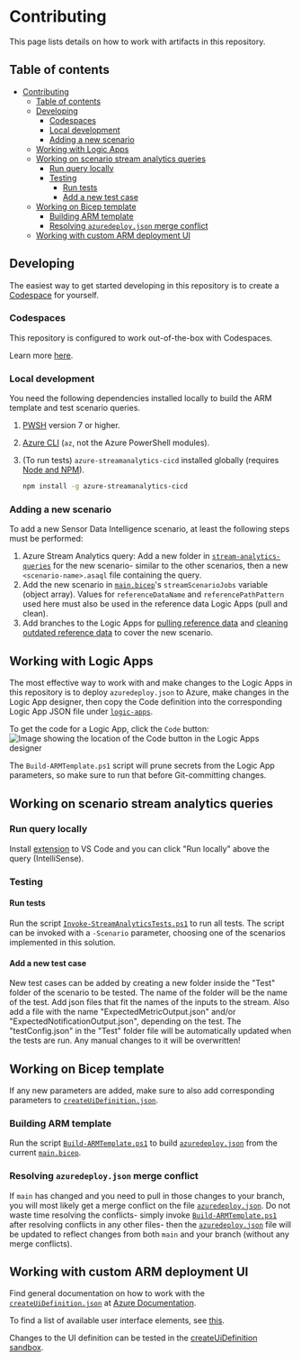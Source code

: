 # Contributing

This page lists details on how to work with artifacts in this repository.

## Table of contents

- [Contributing](#contributing)
  - [Table of contents](#table-of-contents)
  - [Developing](#developing)
    - [Codespaces](#codespaces)
    - [Local development](#local-development)
    - [Adding a new scenario](#adding-a-new-scenario)
  - [Working with Logic Apps](#working-with-logic-apps)
  - [Working on scenario stream analytics queries](#working-on-scenario-stream-analytics-queries)
    - [Run query locally](#run-query-locally)
    - [Testing](#testing)
      - [Run tests](#run-tests)
      - [Add a new test case](#add-a-new-test-case)
  - [Working on Bicep template](#working-on-bicep-template)
    - [Building ARM template](#building-arm-template)
    - [Resolving `azuredeploy.json` merge conflict](#resolving-azuredeployjson-merge-conflict)
  - [Working with custom ARM deployment UI](#working-with-custom-arm-deployment-ui)

## Developing

The easiest way to get started developing in this repository is to create a [Codespace](#codespaces) for yourself.

### Codespaces

This repository is configured to work out-of-the-box with Codespaces.

Learn more [here](https://docs.github.com/codespaces/getting-started/quickstart).

### Local development

You need the following dependencies installed locally to build the ARM template and test scenario queries.

1. [PWSH](https://docs.microsoft.com/powershell/scripting/install/installing-powershell) version 7 or higher.
1. [Azure CLI](https://docs.microsoft.com/cli/azure/install-azure-cli) (`az`, not the Azure PowerShell modules).
1. (To run tests) `azure-streamanalytics-cicd` installed globally (requires [Node and NPM](https://nodejs.org/)).

    ```bash
    npm install -g azure-streamanalytics-cicd
    ```

### Adding a new scenario

To add a new Sensor Data Intelligence scenario, at least the following steps must be performed:

1. Azure Stream Analytics query: Add a new folder in [`stream-analytics-queries`](./stream-analytics-queries/) for the new scenario- similar to the other scenarios, then a new `<scenario-name>.asaql` file containing the query.
1. Add the new scenario in [`main.bicep`](./main.bicep)'s `streamScenarioJobs` variable (object array). Values for `referenceDataName` and `referencePathPattern` used here must also be used in the reference data Logic Apps (pull and clean).
1. Add branches to the Logic Apps for [pulling reference data](./logic-apps/pull-reference-data.json) and [cleaning outdated reference data](./logic-apps/clean-reference-data.json) to cover the new scenario.

## Working with Logic Apps

The most effective way to work with and make changes to the Logic Apps in this repository is to deploy `azuredeploy.json` to Azure, make changes in the Logic App designer, then copy the Code definition into the corresponding Logic App JSON file under [`logic-apps`](./logic-apps/).

To get the code for a Logic App, click the `Code` button:
![Image showing the location of the Code button in the Logic Apps designer](https://user-images.githubusercontent.com/639843/174291285-6c334c96-4f1f-4f5e-93ec-524c5fe48efd.png)

The `Build-ARMTemplate.ps1` script will prune secrets from the Logic App parameters, so make sure to run that before Git-committing changes.

## Working on scenario stream analytics queries

### Run query locally

Install [extension](https://marketplace.visualstudio.com/items?itemName=ms-bigdatatools.vscode-asa) to VS Code and you can click "Run locally" above the query (IntelliSense).

### Testing

#### Run tests

Run the script [`Invoke-StreamAnalyticsTests.ps1`](./scripts/Invoke-StreamAnalyticsTests.ps1) to run all tests. The script can be invoked with a `-Scenario` parameter, choosing one of the scenarios implemented in this solution.

#### Add a new test case

New test cases can be added by creating a new folder inside the "Test" folder of the scenario to be tested. The name of the folder will be the name of the test. Add json files that fit the names of the inputs to the stream.
Also add a file with the name "ExpectedMetricOutput.json" and/or "ExpectedNotificationOutput.json", depending on the test. The "testConfig.json" in the "Test" folder file will be automatically updated when the tests are run.
Any manual changes to it will be overwritten!

## Working on Bicep template

If any new parameters are added, make sure to also add corresponding parameters to [`createUiDefinition.json`](./createUiDefinition.json).

### Building ARM template

Run the script [`Build-ARMTemplate.ps1`](./scripts/Build-ARMTemplate.ps1) to build [`azuredeploy.json`](./azuredeploy.json) from the current [`main.bicep`](./main.bicep).

### Resolving `azuredeploy.json` merge conflict

If `main` has changed and you need to pull in those changes to your branch, you will most likely get a merge conflict on the file [`azuredeploy.json`](./azuredeploy.json). Do not waste time resolving the conflicts- simply invoke [`Build-ARMTemplate.ps1`](./scripts/Build-ARMTemplate.ps1) after resolving conflicts in any other files- then the [`azuredeploy.json`](./azuredeploy.json) file will be updated to reflect changes from both `main` and your branch (without any merge conflicts).

## Working with custom ARM deployment UI

Find general documentation on how to work with the [`createUiDefinition.json`](./createUiDefinition.json) at [Azure Documentation](https://docs.microsoft.com/azure/azure-resource-manager/managed-applications/create-uidefinition-overview).

To find a list of available user interface elements, see [this](https://docs.microsoft.com/azure/azure-resource-manager/managed-applications/create-uidefinition-elements).

Changes to the UI definition can be tested in the [createUiDefinition sandbox](https://portal.azure.com/?feature.customPortal=false#view/Microsoft_Azure_CreateUIDef/SandboxBlade).
